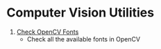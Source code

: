 # Computer Vision Utilities

1. [Check OpenCV Fonts](check-opencv-fonts.ipynb)
    * Check all the available fonts in OpenCV